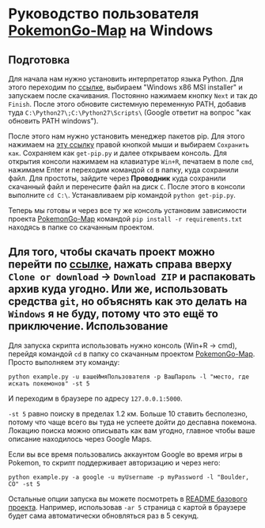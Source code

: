 Руководство пользователя [PokemonGo-Map](https://github.com/AHAAAAAAA/PokemonGo-Map) на **Windows**
============
Подготовка
-----------
Для начала нам нужно установить интерпретатор языка Python. Для этого переходим по [ссылке](https://www.python.org/downloads/release/python-2711/), выбираем "Windows x86 MSI installer" и запускаем после скачивания. Постоянно нажимаем кнопку `Next` и так до `Finish`. После этого обновите системную переменную PATH, добавив туда `C:\Python27\;C:\Python27\Scripts\` (Google ответит на вопрос "как обновить PATH windows").

После этого нам нужно установить менеджер пакетов pip. Для этого нажимаем на [эту ссылку](https://bootstrap.pypa.io/get-pip.py) правой кнопкой мыши и выбираем `Сохранить как`. Сохраняем как `get-pip.py` и далее открываем консоль. Для открытия консоли нажимаем на клавиатуре `Win+R`, печатаем в поле `cmd`, нажимаем Enter и переходим командой `cd` в папку, куда сохранили файл. Для простоты, зайдите через **Проводник** куда сохранили скачанный файл и перенесите файл на диск `C`. После этого в консоли выполните `cd C:\`. Устанавливаем pip командой `python get-pip.py`.

Теперь мы готовы и через все ту же консоль установим зависимости проекта [PokemonGo-Map](https://github.com/AHAAAAAAA/PokemonGo-Map) командой `pip install -r requirements.txt` находясь в папке со скачанным проектом.

Для того, чтобы скачать проект можно перейти по [ссылке](https://github.com/AHAAAAAAA/PokemonGo-Map), нажать справа вверху `Clone or download` -> `Download ZIP` и распаковать архив куда угодно. Или же, использовать средства `git`, но объяснять как это делать на `Windows` я не буду, потому что это ещё то приключение.
Использование
--------
Для запуска скрипта использовать нужно консоль (Win+R -> cmd), перейдя командой `cd` в папку со скачанным проектом [PokemonGo-Map](https://github.com/AHAAAAAAA/PokemonGo-Map). Просто выполняем эту команду:

`python example.py -u вашеИмяПользователя -p ВашПароль -l "место, где искать покемонов" -st 5`

И переходим в браузере по адресу `127.0.0.1:5000`.

`-st 5` равно поиску в пределах 1.2 км. Больше 10 ставить бесполезно, потому что чаще всего вы туда не успеете дойти до деспавна покемона. Локацию поиска можно описывать как вам угодно, главное чтобы ваше описание находилось через Google Maps.

Если вы все время пользовались аккаунтом Google во время игры в Pokemon, то скрипт поддерживает авторизацию и через него:

`python example.py -a google -u myUsername -p myPassword -l "Boulder, CO" -st 5`

Остальные опции запуска вы можете посмотреть в [README базового проекта](https://github.com/AHAAAAAAA/PokemonGo-Map/blob/master/README.md). Например, использовав `-ar 5` страница с картой в браузере будет сама автоматически обновляться раз в 5 секунд.
